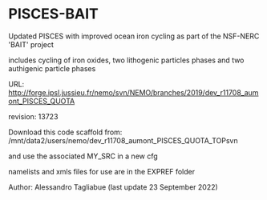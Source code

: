 # PISCES-BAIT

Updated PISCES with improved ocean iron cycling as part of the NSF-NERC 'BAIT' project

includes cycling of iron oxides, two lithogenic particles phases and two authigenic particle phases

URL: http://forge.ipsl.jussieu.fr/nemo/svn/NEMO/branches/2019/dev_r11708_aumont_PISCES_QUOTA

revision: 13723

Download this code scaffold from: /mnt/data2/users/nemo/dev_r11708_aumont_PISCES_QUOTA_TOPsvn

and use the associated MY_SRC in a new cfg

namelists and xmls files for use are in the EXPREF folder

Author: Alessandro Tagliabue (last update 23 September 2022)
